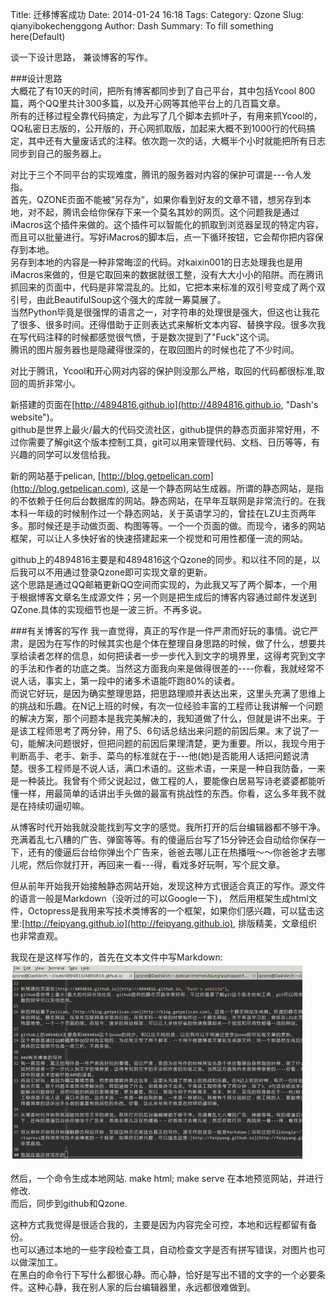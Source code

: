 Title: 迁移博客成功
Date: 2014-01-24 16:18
Tags: 
Category: Qzone
Slug: qianyibokechenggong
Author: Dash
Summary: To fill something here(Default)

谈一下设计思路， 兼谈博客的写作。   

###设计思路    
大概花了有10天的时间，把所有博客都同步到了自己平台，其中包括Ycool 800篇，两个QQ里共计300多篇，以及开心网等其他平台上的几百篇文章。    
所有的迁移过程全靠代码搞定，为此写了几个脚本去抓叶子，有用来抓Ycool的，QQ私密日志版的，公开版的，开心网抓取版，加起来大概不到1000行的代码搞定，其中还有大量废话式的注释。依次跑一次的话，大概半个小时就能把所有日志同步到自己的服务器上。     

对比于三个不同平台的实现难度，腾讯的服务器对内容的保护可谓是---令人发指。    
首先，QZONE页面不能被”另存为”，如果你看到好友的文章不错，想另存到本地，对不起，腾讯会给你保存下来一个莫名其妙的网页。这个问题我是通过iMacros这个插件来做的。这个插件可以智能化的抓取到浏览器呈现的特定内容，而且可以批量进行。写好iMacros的脚本后，点一下循环按钮，它会帮你把内容保存到本地。    
另存到本地的内容是一种非常晦涩的代码。对kaixin001的日志处理我也是用iMacros来做的，但是它取回来的数据就很工整，没有大大小小的陷阱。而在腾讯抓回来的页面中，代码是非常混乱的。比如，它把本来标准的双引号变成了两个双引号，由此BeautifulSoup这个强大的库就一筹莫展了。    
当然Python毕竟是很强悍的语言之一，对字符串的处理很是强大，但这也让我花了很多、很多时间。还得借助于正则表达式来解析文本内容、替换字段。很多次我在写代码注释的时候都感觉很气愤，于是数次提到了"Fuck"这个词。    
腾讯的图片服务器也是隐藏得很深的，在取回图片的时候也花了不少时间。   

对比于腾讯，Ycool和开心网对内容的保护则没那么严格，取回的代码都很标准,取回的周折非常小。   

新搭建的页面在[http://4894816.github.io](http://4894816.github.io, "Dash's website")。     
github是世界上最火/最大的代码交流社区，github提供的静态页面非常好用，不过你需要了解git这个版本控制工具，git可以用来管理代码、文档、日历等等，有兴趣的同学可以发信给我。     

新的网站基于pelican, [http://blog.getpelican.com](http://blog.getpelican.com), 这是一个静态网站生成器。所谓的静态网站，是指的不依赖于任何后台数据库的网站。静态网站，在早年互联网是非常流行的。在我本科一年级的时候制作过一个静态网站，关于英语学习的，曾挂在LZU主页两年多。那时候还是手动做页面、构图等等。一个一个页面的做。而现今，诸多的网站框架，可以让人多快好省的快速搭建起来一个视觉和可用性都僅一流的网站。    

github上的4894816主要是和4894816这个Qzone的同步。和以往不同的是，以后我可以不用通过登录Qzone即可实现文章的更新。    
这个思路是通过QQ邮箱更新QQ空间而实现的，为此我又写了两个脚本，一个用于根据博客文章名生成源文件；另一个则是把生成后的博客内容通过邮件发送到QZone.具体的实现细节也是一波三折。不再多说。

###有关博客的写作
我一直觉得，真正的写作是一件严肃而好玩的事情。说它严肃，是因为在写作的时候其实也是个体在整理自身思路的时候，做了什么，想要共享给读者怎样的信息，如何把读者一步一步代入到文字的境界里，这得考究到文字的手法和作者的功底之类。当然这方面我向来是做得很差的----你看，我就经常不说人话，事实上，第一段中的诸多术语能吓跑80%的读者。    
而说它好玩，是因为确实整理思路，把思路理顺并表达出来，这里头充满了思维上的挑战和乐趣。在N记上班的时候，有次一位经验丰富的工程师让我讲解一个问题的解决方案，那个问题本是我完美解决的，我知道做了什么，但就是讲不出来。于是该工程师思考了两分钟，用了5、6句话总结出来问题的前因后果。末了说了一句，能解决问题很好，但把问题的前因后果理清楚，更为重要。所以，我现今用于判断高手、老手、新手、菜鸟的标准就在于---他(她)是否能用人话把问题说清楚。很多工程师是不说人话，满口术语的。这些术语，一来是一种自我防备，一来是一种装比。我曾有个师父说起过，做工程的人，要能像白居易写诗老婆婆都能听懂一样，用最简单的话讲出手头做的最富有挑战性的东西。你看，这么多年我不就是在持续叨逼叨嘛。     

从博客时代开始我就没能找到写文字的感觉。我所打开的后台编辑器都不够干净。充满着乱七八糟的广告、弹窗等等。有的傻逼后台写了15分钟还会自动给你保存一下，还有的傻逼后台给你弹出个广告来，爸爸去哪儿正在热播哦～～你爸爸才去哪儿呢，然后你就打开，再回来一看---得，看戏多好玩啊，写个屁文章。    

但从前年开始我开始接触静态网站开始，发现这种方式很适合真正的写作。源文件的语言一般是Markdown（没听过的可以Google一下)， 然后用框架生成html文件，Octopress是我用来写技术类博客的一个框架，如果你们感兴趣，可以猛击这里:[http://feipyang.github.io](http://feipyang.github.io), 排版精美，文章组织也非常直观。    

我现在是这样写作的，首先在文本文件中写Markdown:   
![/images/editblog.jpg](/images/editblog.jpg)    

然后，一个命令生成本地网站. make html; make serve
在本地预览网站，并进行修改.         
而后，同步到github和Qzone.     

这种方式我觉得是很适合我的，主要是因为内容完全可控，本地和远程都留有备份。   
也可以通过本地的一些字段检查工具，自动检查文字是否有拼写错误，对图片也可以做深加工。   
在黑白的命令行下写什么都很心静。而心静，恰好是写出不错的文字的一个必要条件。这种心静，我在别人家的后台编辑器里，永远都很难做到。   

